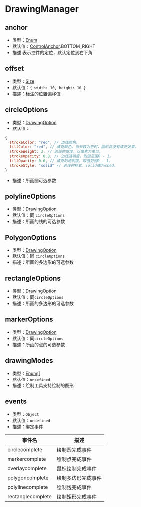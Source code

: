 # DrawingManager

## anchor
* 类型：[Enum](/guide/constants.html#controlanchor)
* 默认值：[ControlAnchor](/guide/constants.html#controlanchor).BOTTOM_RIGHT
* 描述 表示控件的定位，默认定位到右下角

## offset
* 类型：[Size](/api/#size)
* 默认值：`{ width: 10, height: 10 }`
* 描述：标注的位置偏移值

## circleOptions
* 类型：[DrawingOption](/api/#drawingoption)
* 默认值： 
``` js
{
  strokeColor: "red", // 边线颜色。
  fillColor: "red", // 填充颜色。当参数为空时，圆形将没有填充效果。
  strokeWeight: 3, // 边线的宽度，以像素为单位。
  strokeOpacity: 0.8, // 边线透明度，取值范围0 - 1。
  fillOpacity: 0.6, // 填充的透明度，取值范围0 - 1。
  strokeStyle: "solid" // 边线的样式，solid或dashed。
}
```
* 描述：所画圆可选参数

## polylineOptions
* 类型：[DrawingOption](/api/#drawingoption)
* 默认值：同 `circleOptions`
* 描述：所画的线的可选参数

## PolygonOptions
* 类型：[DrawingOption](/api/#drawingoption)
* 默认值：同 `circleOptions`
* 描述：所画的多边形的可选参数

## rectangleOptions
* 类型：[DrawingOption](/api/#drawingoption)
* 默认值：同`circleOptions`
* 描述：所画的多边形的可选参数

## markerOptions
* 类型：[DrawingOption](/api/#drawingoption)
* 默认值：同`circleOptions`
* 描述：所画的点的可选参数

## drawingModes
* 类型：[Enum](/guide/constants.html#drawingmode)[]
* 默认值：`undefined`
* 描述：绘制工具支持绘制的图形

## events
* 类型：`Object`
* 默认值：`undefined`
* 描述：绑定事件

| 事件名 | 描述 |
| ----- | --- |
| circlecomplete | 绘制圆完成事件 |
| markercomplete | 绘制点完成事件 |
| overlaycomplete | 鼠标绘制完成事件 |
| polygoncomplete | 绘制多边形完成事件 |
| polylinecomplete | 绘制线完成事件 |
| rectanglecomplete | 绘制矩形完成事件 |
